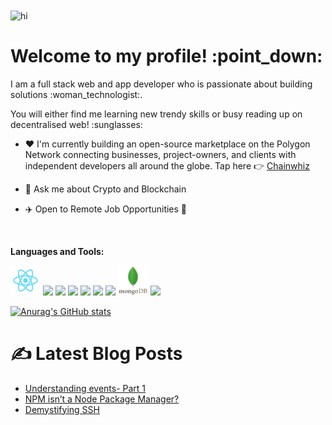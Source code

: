 <!-- ### Hi, 👋 I am Rajashree Parhi -->
 <img alt="hi" src="https://c.tenor.com/lAr_Fip4Sx0AAAAi/woman-raising-hand-joypixels.gif" align="center"  width= "50vw"/> 
 <h1> Welcome  to my profile! :point_down: </h1>
 <p> I am a full stack web and app developer who is passionate about building solutions :woman_technologist:. </p>
 <p>You will either find me learning new trendy skills or busy reading up on decentralised web! :sunglasses:</p>

- :heart: I'm currently building an open-source marketplace on the Polygon Network connecting businesses, project-owners, and clients with independent developers all around the globe. Tap here :point_right: [Chainwhiz](https://www.chainwhiz.app/)

- 💬 Ask me about Crypto and Blockchain
- ✈️ Open to Remote Job Opportunities 🍻



 <br/> 
 
 **Languages and Tools:**
 
 <p align="left">
<img src="https://raw.githubusercontent.com/github/explore/80688e429a7d4ef2fca1e82350fe8e3517d3494d/topics/react/react.png" height="48" >
<img src="https://upload.wikimedia.org/wikipedia/commons/thumb/9/95/Vue.js_Logo_2.svg/1184px-Vue.js_Logo_2.svg.png" height="45">
<img src="https://img.icons8.com/color/48/000000/javascript.png"/>
<img src="https://www.manejandodatos.es/wp-content/uploads/2015/03/typescript.png" height="45"/>
<img src="https://img.icons8.com/color/48/000000/html-5.png"/> 
<img src="https://img.icons8.com/color/48/000000/css3.png"/> 
<img src="https://img.icons8.com/color/48/000000/nodejs.png"/> 
<img src="https://raw.githubusercontent.com/devicons/devicon/master/icons/mongodb/mongodb-original-wordmark.svg" width="48" height="48" />
<img src="https://img.icons8.com/color/48/000000/flutter.png"/> 
</p>

[![Anurag's GitHub stats](https://github-readme-stats.vercel.app/api?username=rajashree23&count_private=true&show_icons=true&theme=radical)](https://github.com/rajashree23/github-readme-stats)

# ✍️ Latest Blog Posts
<!-- BLOG-POST-LIST:START -->
- [Understanding events- Part 1](https://medium.com/behind-the-tech-chainwhiz/understanding-events-part-1-6624900e3f4?source=rss-eabf1a1cc8ef------2)
- [NPM isn’t a Node Package Manager?](https://medium.com/behind-the-tech-chainwhiz/npm-isnt-a-node-package-manager-641578b180ee?source=rss-eabf1a1cc8ef------2)
- [Demystifying SSH](https://systemweakness.com/demystifying-ssh-fb450a0d96b4?source=rss-eabf1a1cc8ef------2)
<!-- BLOG-POST-LIST:END -->


<!--
**rajashree23/rajashree23** is a ✨ _special_ ✨ repository because its `README.md` (this file) appears on your GitHub profile.

Here are some ideas to get you started:

- 🔭 I’m currently working on ...
- 🌱 I’m currently learning ...
- 👯 I’m looking to collaborate on ...
- 🤔 I’m looking for help with ...
- 💬 Ask me about ...
- 📫 How to reach me: ...
- 😄 Pronouns: ...
- ⚡ Fun fact: ...
-->
